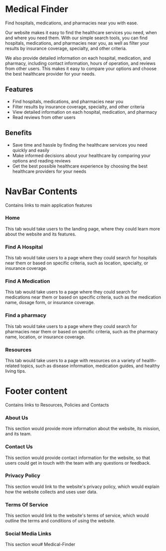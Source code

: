 # Medical Finder

Find hospitals, medications, and pharmacies near you with ease.

Our website makes it easy to find the healthcare services you need, when and where you need them. With our simple search tools, you can find hospitals, medications, and pharmacies near you, as well as filter your results by insurance coverage, specialty, and other criteria.

We also provide detailed information on each hospital, medication, and pharmacy, including contact information, hours of operation, and reviews from other users. This makes it easy to compare your options and choose the best healthcare provider for your needs.

## Features

- Find hospitals, medications, and pharmacies near you
- Filter results by insurance coverage, specialty, and other criteria
- View detailed information on each hospital, medication, and pharmacy
- Read reviews from other users

## Benefits

- Save time and hassle by finding the healthcare services you need quickly and easily
- Make informed decisions about your healthcare by comparing your options and reading reviews
- Get the best possible healthcare experience by choosing the best healthcare providers for your needs

# NavBar Contents 

Contains links to main application features

### Home 

This tab would take users to the landing page, where they could learn more about the website and its features.

### Find A Hospital

This tab would take users to a page where they could search for hospitals near them or based on specific criteria, such as location, specialty, or insurance coverage.

### Find A Medication

This tab would take users to a page where they could search for medications near them or based on specific criteria, such as the medication name, dosage form, or insurance coverage.

### Find a pharmacy

This tab would take users to a page where they could search for pharmacies near them or based on specific criteria, such as the pharmacy name, location, or insurance coverage.

### Resources

This tab would take users to a page with resources on a variety of health-related topics, such as disease information, medication guides, and healthy living tips.

# Footer content

Contains links to Resources, Policies and Contacts

### About Us

This section would provide more information about the website, its mission, and its team.

### Contact Us

This section would provide contact information for the website, so that users could get in touch with the team with any questions or feedback.

### Privacy Policy

This section would link to the website's privacy policy, which would explain how the website collects and uses user data.

### Terms Of Service 

This section would link to the website's terms of service, which would outline the terms and conditions of using the website.

### Social Media Links

This section wou# Medical-Finder